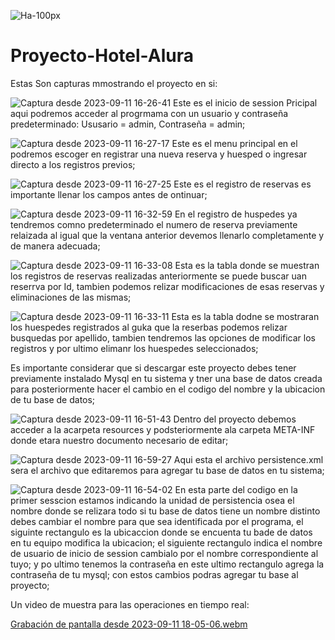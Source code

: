 ![Ha-100px](https://github.com/LukeAldoCraft/Proyecto-Hotel-Alura/assets/91865442/05245e2d-ae43-4d5e-842b-fd5504cb66bc)   
# Proyecto-Hotel-Alura 

Estas Son capturas mmostrando el proyecto en si: 


![Captura desde 2023-09-11 16-26-41](https://github.com/LukeAldoCraft/Proyecto-Hotel-Alura/assets/91865442/ef600f29-86f4-4ad8-9762-ebacc4a08b8d)
Este es el inicio de session Pricipal aqui podremos acceder al progrmama con un usuario y contraseña predeterminado: Ususario = admin,   Contraseña = admin;


![Captura desde 2023-09-11 16-27-17](https://github.com/LukeAldoCraft/Proyecto-Hotel-Alura/assets/91865442/90c13271-608d-4e4c-8c36-a4a550fa3ebb)
Este es el menu principal en el podremos escoger en registrar una nueva reserva y huesped o ingresar directo a los registros previos;


![Captura desde 2023-09-11 16-27-25](https://github.com/LukeAldoCraft/Proyecto-Hotel-Alura/assets/91865442/637d8ac0-b312-4c33-adc7-bbeb30e7d5b9)
Este es el registro de reservas es importante llenar los campos antes de ontinuar;


![Captura desde 2023-09-11 16-32-59](https://github.com/LukeAldoCraft/Proyecto-Hotel-Alura/assets/91865442/f543be15-5d5a-41ee-8452-ebf1fc3cb1a9)
En el registro de huspedes ya tendremos comno predeterminado el numero de reserva previamente relaizada al igual que la ventana anterior devemos llenarlo completamente
y de manera adecuada;


![Captura desde 2023-09-11 16-33-08](https://github.com/LukeAldoCraft/Proyecto-Hotel-Alura/assets/91865442/438d9c93-4ce9-4606-b9c6-3eb4bc0eafb9)
Esta es la tabla donde se muestran los registros de reservas realizadas anteriormente se puede buscar uan reserrva por Id, tambien podemos relizar modificaciones
de esas reservas y eliminaciones de las mismas;


![Captura desde 2023-09-11 16-33-11](https://github.com/LukeAldoCraft/Proyecto-Hotel-Alura/assets/91865442/3f3f4b10-3e51-4a33-ad72-babc9363288b)
Esta es la tabla dodne se mostraran los huespedes registrados al guka que la reserbas podemos relizar busquedas por apellido, tambien tendremos las opciones de modificar 
los registros y por ultimo elimanr los huespedes seleccionados;


Es importante considerar que si descargar este proyecto debes tener previamente instalado Mysql en tu sistema y tner una base de datos creada para posteriormente hacer el cambio
en el codigo del nombre y la ubicacion de tu base de datos;



![Captura desde 2023-09-11 16-51-43](https://github.com/LukeAldoCraft/Proyecto-Hotel-Alura/assets/91865442/63817315-fc56-4ede-86aa-170faf187522)
Dentro del proyecto debemos acceder a la acarpeta resources y podsteriormente ala carpeta META-INF donde etara nuestro documento necesario de editar;




![Captura desde 2023-09-11 16-59-27](https://github.com/LukeAldoCraft/Proyecto-Hotel-Alura/assets/91865442/57180c9c-0694-46ce-8b4f-f490c9a7ac9b)
Aqui esta el archivo persistence.xml sera el archivo que editaremos para agregar tu base de datos en tu sistema;





![Captura desde 2023-09-11 16-54-02](https://github.com/LukeAldoCraft/Proyecto-Hotel-Alura/assets/91865442/4a35deaf-4955-4790-8251-68462b49c1a7)
En esta parte del codigo en la primer sesscion estamos indicando la unidad de persistencia osea el nombre donde se relizara todo si tu base de datos tiene un nombre distinto debes cambiar el nombre para que sea identificada por el programa,
el siguinte rectangulo es la ubicaccion donde se encuenta tu bade de datos en tu equipo modifica la ubicacion;
el siguiente rectangulo indica el nombre de usuario de inicio de session cambialo por el nombre correspondiente al tuyo;
y po ultimo tenemos la contraseña en este ultimo rectangulo agrega la contraseña de tu mysql;
con estos cambios podras agregar tu base al proyecto;




Un video de muestra para las operaciones en tiempo real:

[Grabación de pantalla desde 2023-09-11 18-05-06.webm](https://github.com/LukeAldoCraft/Proyecto-Hotel-Alura/assets/91865442/9d3ab9b1-1c1d-4f74-9607-5100d8685eeb)
